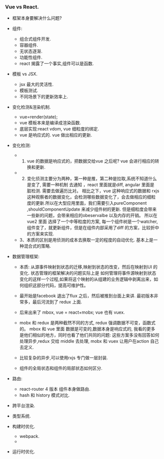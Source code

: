 ### Vue  vs React.
* 框架本身要解决什么问题?

*  组件:
    * 组合式组件开发.
    * 容器组件.
    * 无状态逐渐.
    * 功能性组件.
    * react 揭露了一个事实,组件可以是函数.

*  模板 vs JSX.
    * jsx 最大的灵活性.
    * 模板测试.
    * 不同场景下的更新效率上.

* 变化检测&渲染机制.
    * vue=render(state);
    * vue 模板本来是编译成渲染函数.
    * 底层实现:react vdom, vue 细粒度的绑定.
    * vue 是响应式的. vue 做出相应的更新.

* 变化检测: 
    * 1. vue 的数据是响应式的，把数据交给vue 之后呢? vue 会进行相应的转换和更新.
    * 2. 变化侦测主要分为两种，第一种是推，第二种是拉取,系统不知道什么是变了, 需要一种机制
        去通知 ，react 里面就是diff, angular 里面是 脏检测. 需要去做遍历比对。 相比之下，vue 这种响应式的数据和 rxjs 这种观察者的数据变化，会检测哪些数据变化了，会去做相应的细粒度的更新.所以在大型应用里面，我们需要引入pureComponent ,shouldComponentUpdate 来减少组件树的更新. 但是细粒度会带来一些新的问题，会带来相应的obeservalbe 以及内存的开销。 所以在vue2 里面 选择了一个中等粒度的方案, 每一个组件树是一个watcher, 组件变了，就更新组件，但是在组件内部采用了diff 的方案，比较折中的方案来实现.
    * 3、本质的区别是用侦测的成本去换取一定的程度的自动优化. 基本上是一种混合式的策略.

* 数据管理框架:
    * 本质: 从源事件映射到状态的迁移,映射到状态的改变，然后在映射到UI 的变化. 状态管理的框架解决的问题实际上是
    如何管理将事件源映射到状态变化的这样一个过程,如果将这个映射的从组建的业务逻辑中剥离出来，如何组织这部分代码，提高可维护性。

    * 最开始是facebook 退出了flux 之后，然后被推到台面上来讲. 最初版本非常多，最后河流到了 redux 上面.
    
    * 后来出来了 mbox,  vue = react+mobx; vue 也有 vuex.

    * mobx 和 redux 是两种截然不同的方式,  redux 强调数据不可变，函数式的。 mbox 和 vue 里面 数据是可变的,数据本身是响应式的, 我看的更多是他们相似的地方，同时也看了他们共同的问题: 这些方案多没有回答如何处理异步,redux 交给 middle 去处理, mobx 和 vuex 让用户在action 自己去定义.

    * 比较复杂的异步,可以使用rxjs 专门做一层封装.

    * 组件的全局状态和组件的局部状态如何区分.

* 路由:
    * react-router 4 版本 组件本身做路由.
    * hash 和 history 模式对比.

* 跨平台渲染.

* 类型系统.

* 构建时优化.
    * webpack.
    * 

* 运行时优化.

